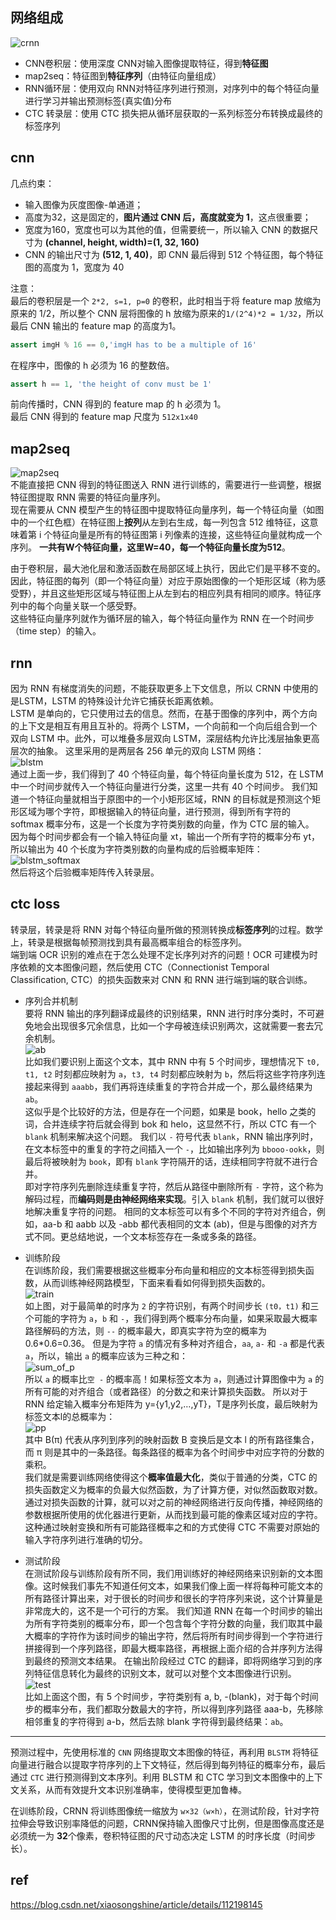 ## 网络组成     
![crnn](img/crnn.png)     
+ CNN卷积层：使用深度 CNN对输入图像提取特征，得到**特征图**    
+ map2seq：特征图到**特征序列**（由特征向量组成）    
+ RNN循环层：使用双向 RNN对特征序列进行预测，对序列中的每个特征向量进行学习并输出预测标签(真实值)分布  
+ CTC 转录层：使用 CTC 损失把从循环层获取的一系列标签分布转换成最终的标签序列

## cnn   
几点约束：   
+ 输入图像为灰度图像-单通道；       
+ 高度为32，这是固定的，**图片通过 CNN 后，高度就变为 1**，这点很重要；       
+ 宽度为160，宽度也可以为其他的值，但需要统一，所以输入 CNN 的数据尺寸为 **(channel, height, width)=(1, 32, 160)**       
+ CNN 的输出尺寸为 **(512, 1, 40)**，即 CNN 最后得到 512 个特征图，每个特征图的高度为 1，宽度为 40    

注意：  
最后的卷积层是一个 `2*2, s=1, p=0` 的卷积，此时相当于将 feature map 放缩为原来的 1/2，所以整个 CNN 层将图像的 h 放缩为原来的`1/(2^4)*2 = 1/32`，所以最后 CNN 输出的 feature map 的高度为1。   
```py
assert imgH % 16 == 0,'imgH has to be a multiple of 16'
```   
在程序中，图像的 h 必须为 16 的整数倍。    

```py   
assert h == 1, 'the height of conv must be 1'  
```   
前向传播时，CNN 得到的 feature map 的 h 必须为 1。       
最后 CNN 得到的 feature map 尺度为 `512x1x40`     

## map2seq    
![map2seq](img/map2seq.png)      
不能直接把 CNN 得到的特征图送入 RNN 进行训练的，需要进行一些调整，根据特征图提取 RNN 需要的特征向量序列。    
现在需要从 CNN 模型产生的特征图中提取特征向量序列，每一个特征向量（如图中的一个红色框）在特征图上**按列**从左到右生成，每一列包含 512 维特征，这意味着第 i 个特征向量是所有的特征图第 i 列像素的连接，这些特征向量就构成一个序列。 **一共有W个特征向量，这里W=40，每一个特征向量长度为512**。       

由于卷积层，最大池化层和激活函数在局部区域上执行，因此它们是平移不变的。因此，特征图的每列（即一个特征向量）对应于原始图像的一个矩形区域（称为感受野），并且这些矩形区域与特征图上从左到右的相应列具有相同的顺序。特征序列中的每个向量关联一个感受野。    
这些特征向量序列就作为循环层的输入，每个特征向量作为 RNN 在一个时间步（time step）的输入。    

## rnn   
因为 RNN 有梯度消失的问题，不能获取更多上下文信息，所以 CRNN 中使用的是LSTM，LSTM 的特殊设计允许它捕获长距离依赖。   
LSTM 是单向的，它只使用过去的信息。然而，在基于图像的序列中，两个方向的上下文是相互有用且互补的。将两个 LSTM，一个向前和一个向后组合到一个双向 LSTM 中。此外，可以堆叠多层双向 LSTM，深层结构允许比浅层抽象更高层次的抽象。 
这里采用的是两层各 256 单元的双向 LSTM 网络：     
![blstm](img/blstm.png)      
通过上面一步，我们得到了 40 个特征向量，每个特征向量长度为 512，在 LSTM 中一个时间步就传入一个特征向量进行分类，这里一共有 40 个时间步。 
我们知道一个特征向量就相当于原图中的一个小矩形区域，RNN 的目标就是预测这个矩形区域为哪个字符，即根据输入的特征向量，进行预测，得到所有字符的 softmax 概率分布，这是一个长度为字符类别数的向量，作为 CTC 层的输入。   
因为每个时间步都会有一个输入特征向量 xt，输出一个所有字符的概率分布 yt，所以输出为 40 个长度为字符类别数的向量构成的后验概率矩阵：        
![blstm_softmax](img/blstm_softmax.png)     
然后将这个后验概率矩阵传入转录层。  

## ctc loss  
转录层，转录是将 RNN 对每个特征向量所做的预测转换成**标签序列**的过程。数学上，转录是根据每帧预测找到具有最高概率组合的标签序列。   
端到端 OCR 识别的难点在于怎么处理不定长序列对齐的问题！OCR 可建模为时序依赖的文本图像问题，然后使用 CTC（Connectionist Temporal Classification, CTC）的损失函数来对 CNN 和 RNN 进行端到端的联合训练。

+ 序列合并机制      
要将 RNN 输出的序列翻译成最终的识别结果，RNN 进行时序分类时，不可避免地会出现很多冗余信息，比如一个字母被连续识别两次，这就需要一套去冗余机制。     
![ab](img/ab.png)     
比如我们要识别上面这个文本，其中 RNN 中有 5 个时间步，理想情况下 `t0, t1, t2` 时刻都应映射为 `a`，`t3, t4` 时刻都应映射为 `b`，然后将这些字符序列连接起来得到 `aaabb`，我们再将连续重复的字符合并成一个，那么最终结果为 `ab`。     
这似乎是个比较好的方法，但是存在一个问题，如果是 book，hello 之类的词，合并连续字符后就会得到 bok 和 helo，这显然不行，所以 CTC 有一个 `blank` 机制来解决这个问题。
我们以 `-` 符号代表 `blank`，RNN 输出序列时，在文本标签中的重复的字符之间插入一个 `-`，比如输出序列为 `bbooo-ookk`，则最后将被映射为 `book`，即有 `blank` 字符隔开的话，连续相同字符就不进行合并。    
即对字符序列先删除连续重复字符，然后从路径中删除所有 `-` 字符，这个称为解码过程，而**编码则是由神经网络来实现**。引入 `blank` 机制，我们就可以很好地解决重复字符的问题。
相同的文本标签可以有多个不同的字符对齐组合，例如，aa-b 和 aabb 以及 -abb 都代表相同的文本 (ab)，但是与图像的对齐方式不同。更总结地说，一个文本标签存在一条或多条的路径。

+ 训练阶段      
在训练阶段，我们需要根据这些概率分布向量和相应的文本标签得到损失函数，从而训练神经网路模型，下面来看看如何得到损失函数的。         
![train](img/train.png)      
如上图，对于最简单的时序为 `2` 的字符识别，有两个时间步长 `(t0，t1)` 和三个可能的字符为 `a`，`b` 和 `-`，我们得到两个概率分布向量，如果采取最大概率路径解码的方法，则 `--` 的概率最大，即真实字符为空的概率为 0.6*0.6=0.36。
但是为字符 `a` 的情况有多种对齐组合，`aa`, `a-` 和 `-a` 都是代表 `a`，所以，输出 `a` 的概率应该为三种之和：      
![sum_of_p](img/sum_of_p.png)      
所以 `a` 的概率比`空 -` 的概率高！如果标签文本为 `a`，则通过计算图像中为 `a` 的所有可能的对齐组合（或者路径）的分数之和来计算损失函数。
所以对于 RNN 给定输入概率分布矩阵为 y={y1,y2,…,yT}，T是序列长度，最后映射为标签文本l的总概率为：       
![pp](img/pp.png)      
其中 B(π) 代表从序列到序列的映射函数 B 变换后是文本 l 的所有路径集合，而 π 则是其中的一条路径。每条路径的概率为各个时间步中对应字符的分数的乘积。     
我们就是需要训练网络使得这个**概率值最大化**，类似于普通的分类，CTC 的损失函数定义为概率的负最大似然函数，为了计算方便，对似然函数取对数。   
通过对损失函数的计算，就可以对之前的神经网络进行反向传播，神经网络的参数根据所使用的优化器进行更新，从而找到最可能的像素区域对应的字符。   
这种通过映射变换和所有可能路径概率之和的方式使得 CTC 不需要对原始的输入字符序列进行准确的切分。  

+ 测试阶段      
在测试阶段与训练阶段有所不同，我们用训练好的神经网络来识别新的文本图像。这时候我们事先不知道任何文本，如果我们像上面一样将每种可能文本的所有路径计算出来，对于很长的时间步和很长的字符序列来说，这个计算量是非常庞大的，这不是一个可行的方案。
我们知道 RNN 在每一个时间步的输出为所有字符类别的概率分布，即一个包含每个字符分数的向量，我们取其中最大概率的字符作为该时间步的输出字符，然后将所有时间步得到一个字符进行拼接得到一个序列路径，即最大概率路径，再根据上面介绍的合并序列方法得到最终的预测文本结果。
在输出阶段经过 CTC 的翻译，即将网络学习到的序列特征信息转化为最终的识别文本，就可以对整个文本图像进行识别。        
![test](img/test.png)      
比如上面这个图，有 5 个时间步，字符类别有 a, b, -(blank)，对于每个时间步的概率分布，我们都取分数最大的字符，所以得到序列路径 aaa-b，先移除相邻重复的字符得到 a-b，然后去除 blank 字符得到最终结果：`ab`。

----------------------------    

预测过程中，先使用标准的 `CNN` 网络提取文本图像的特征，再利用 `BLSTM` 将特征向量进行融合以提取字符序列的上下文特征，然后得到每列特征的概率分布，最后通过 `CTC` 进行预测得到文本序列。利用 BLSTM 和 CTC 学习到文本图像中的上下文关系，从而有效提升文本识别准确率，使得模型更加鲁棒。    

在训练阶段，CRNN 将训练图像统一缩放为 `w×32（w×h）`，在测试阶段，针对字符拉伸会导致识别率降低的问题，CRNN保持输入图像尺寸比例，但是图像高度还是必须统一为 **32**个像素，卷积特征图的尺寸动态决定 LSTM 的时序长度（时间步长）。    


## ref    
https://blog.csdn.net/xiaosongshine/article/details/112198145    


